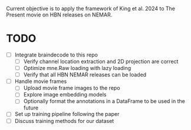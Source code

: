 Current objective is to apply the framework of King et al. 2024 to The Present movie on HBN releases on NEMAR.

# TODO
- [ ] Integrate braindecode to this repo
    - [ ] Verify channel location extraction and 2D projection are correct
    - [ ] Optimize mne.Raw loading with lazy loading
    - [ ] Verify that all HBN NEMAR releases can be loaded
- [ ] Handle movie frames
    - [ ] Upload movie frame images to the repo
    - [ ] Explore image embedding models
    - [ ] Optionally format the annotations in a DataFrame to be used in the future
- [ ] Set up training pipeline following the paper
- [ ] Discuss training methods for our dataset
